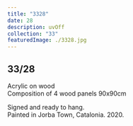 ```yaml
---
title: "3328"
date: 28
description: uvOff
collection: "33"
featuredImage: ./3328.jpg
---
```


## 33/28

Acrylic on wood<br/>
Composition of 4 wood panels 90x90cm

Signed and ready to hang.<br/>
Painted in Jorba Town, Catalonia. 2020.
